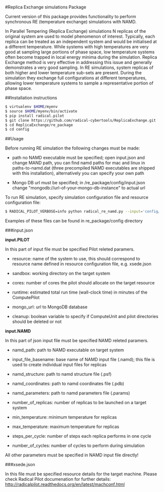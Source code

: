 #Replica Exchange simulations Package

Current version of this package provides functionality to perform synchronous RE (temperature exchange) simulations with NAMD. 

In Parallel Tempering (Replica Exchange) simulations N replicas of the original system are used to model phenomenon of interest. Typically, each replica can be treated as an independent system and would be initialised at a different temperature. While systems with high temperatures are very good at  sampling large portions of phase space, low temperature systems often become trapped in local energy minima during the simulation. Replica Exchange method is very effective in addressing this issue and generally demonstrates a very good sampling. In RE simulations, system replicas of both higher and lower temperature sub-sets are present. During the simulation they exchange full configurations at different temperatures, allowing lower temperature systems to sample a representative portion of phase space.


##Installation instructions

```bash
$ virtualenv $HOME/myenv 
$ source $HOME/myenv/bin/activate 
$ pip install radical.pilot
$ git clone https://github.com/radical-cybertools/ReplicaExchange.git 
$ cd ReplicaExchange/re_package 
$ cd config
```

##Usage

Before running RE simulation the following changes must be made:

- path no NAMD executable must be specified; open input.json and change MAND path, you can find namd paths for mac and linux in paths-to-namd.dat (three precompiled NAMD executables are shipped with this installation), alternatively you can specify your own path

- Mongo DB url must be specified; in /re_package/config/input.json change "mongodb://url-of-your-mongo-db-instance" to actual url    

To run RE simulation, specify simulation configuration file and resource configuration file: 

```bash
$ RADICAL_PILOT_VERBOSE=info python radical_re_namd.py --input='config/input.json' --resource='config/xsede.json'
```

Examples of these files can be found in re_package/config directory

###input.json 

**input.PILOT**

In this part of input file must be specified Pilot releted paramers. 

- resource: name of the system to use, this should correspond to resource name defined in resource configuration file, e.g. xsede.json  

- sandbox: working directory on the target system

- cores: number of cores the pilot should allocate on the target resource 

- runtime: estimated total run time (wall-clock time) in minutes of the ComputePilot

- mongo_url: url to MongoDB database

- cleanup: boolean variable to specify if ComputeUnit and pilot directories should be deleted or not  

**input.NAMD**

In this part of json input file must be specified NAMD releted paramers. 

- namd_path: path to NAMD executable on target system

- input_file_basename: base name of NAMD input file (.namd); this file is used to create individual input files for replicas 

- namd_structure: path to namd structure file (.psf)

- namd_coordinates: path to namd coordinates file (.pdb)

- namd_parameters: path to namd parameters file (.params) 

- number_of_replicas: number of replicas to be launched on a target system

- min_temperature: minimum temperature for replicas

- max_temperature: maximum temperature for replicas  

- steps_per_cycle: number of steps each replica performs in one cycle

- number_of_cycles: number of cycles to perform during simulation

All other parameters must be specified in NAMD input file directly!

###xsede.json 

In this file must be specified resource details for the target machine. Please check Radical Pilot documenation for further details: http://radicalpilot.readthedocs.org/en/latest/machconf.html 



